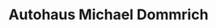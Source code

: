 ---
title: "Autohaus Michael Dommrich"
url: /sollstedt/autohaus-michael-dommrich/
shop: Autohaus
---